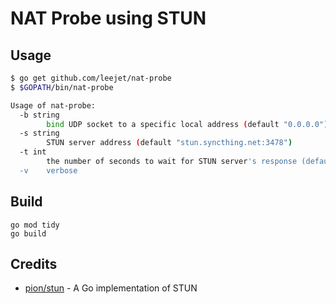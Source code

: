 # NAT Probe using STUN

## Usage

```sh
$ go get github.com/leejet/nat-probe
$ $GOPATH/bin/nat-probe
```

```sh
Usage of nat-probe:
  -b string
        bind UDP socket to a specific local address (default "0.0.0.0")
  -s string
        STUN server address (default "stun.syncthing.net:3478")
  -t int
        the number of seconds to wait for STUN server's response (default 3)
  -v    verbose
```

## Build

```
go mod tidy
go build
```

## Credits
- [pion/stun](https://github.com/pion/stun) - A Go implementation of STUN